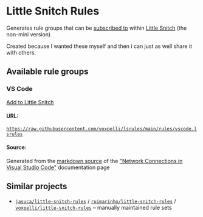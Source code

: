 # Little Snitch Rules

Generates rule groups that can be [subscribed to](https://help.obdev.at/littlesnitch5/lsc-rule-group-subscriptions) within [Little Snitch](https://www.obdev.at/products/littlesnitch/index.html) (the non-mini version)

Created because I wanted these myself and then i can just as well share it with others.

## Available rule groups

### VS Code

[Add to Little Snitch](x-littlesnitch:subscribe-rules?url=https://raw.githubusercontent.com/voxpelli/lsrules/main/rules/vscode.lsrules)

#### URL:

[`https://raw.githubusercontent.com/voxpelli/lsrules/main/rules/vscode.lsrules`](./rules/vscode.lsrules)

#### Source:

Generated from the [markdown source](https://github.com/microsoft/vscode-docs/blob/main/docs/setup/network.md) of the ["Network Connections in Visual Studio Code"](https://code.visualstudio.com/docs/setup/network#_common-hostnames) documentation page

## Similar projects

* [`jasuca/little-snitch-rules`](https://github.com/jasuca/little-snitch-rules) / [`ruimarinho/little-snitch-rules`](https://github.com/ruimarinho/little-snitch-rules) / [`voxpelli/little-snitch-rules`](https://github.com/voxpelli/little-snitch-rules) – manually maintained rule sets
